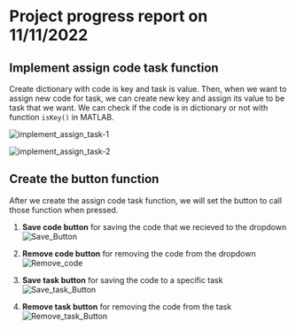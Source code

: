# Project progress report on 11/11/2022

## Implement assign code task function

Create dictionary with code is key and task is value. Then, when we want to assign new code for task, we can create new key and assign its value to be task that we want. We can check if the code is in dictionary or not with function `isKey()` in MATLAB.

![implement_assign_task-1](/IR_remote_MQTT_MATLAB/images/week3/implement_assign_task-1.png)  

![implement_assign_task-2](/IR_remote_MQTT_MATLAB/images/week3/implement_assign_task-2.png)

## Create the button function

After we create the assign code task function, we will set the button to call those function when pressed.

1. **Save code button** for saving the code that we recieved to the dropdown  
   ![Save_Button](/IR_remote_MQTT_MATLAB/images/week3/Save_Button.png)

2. **Remove code button** for removing the code from the dropdown  
   ![Remove_code](/IR_remote_MQTT_MATLAB/images/week3/Remove_code.png)

3. **Save task button** for saving the code to a specific task  
   ![Save_task_Button](/IR_remote_MQTT_MATLAB/images/week3/Save_task_button.png)

4. **Remove task button** for removing the code from the task  
   ![Remove_task_Button](/IR_remote_MQTT_MATLAB/images/week3/Remove_task_Button.png)